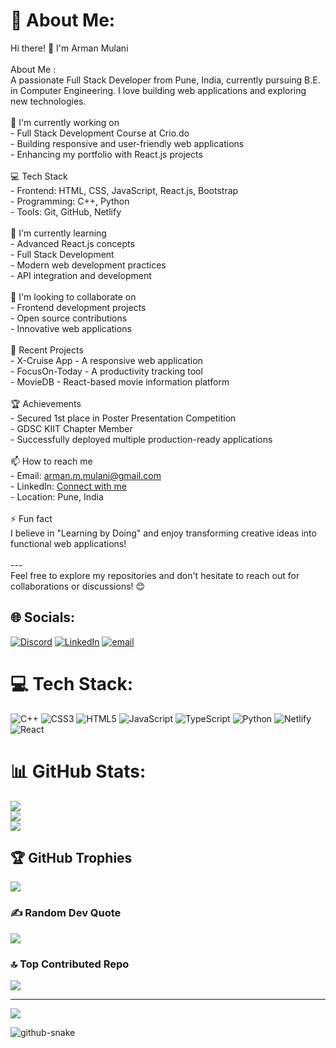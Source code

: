 # 💫 About Me:
Hi there! 👋 I'm Arman Mulani<br><br>About Me :<br>A passionate Full Stack Developer from Pune, India, currently pursuing B.E. in Computer Engineering. I love building web applications and exploring new technologies.<br><br>🚀 I'm currently working on<br>- Full Stack Development Course at Crio.do<br>- Building responsive and user-friendly web applications<br>- Enhancing my portfolio with React.js projects<br><br>💻 Tech Stack<br>- Frontend: HTML, CSS, JavaScript, React.js, Bootstrap<br>- Programming: C++, Python<br>- Tools: Git, GitHub, Netlify<br><br>🌱 I'm currently learning<br>- Advanced React.js concepts<br>- Full Stack Development<br>- Modern web development practices<br>- API integration and development<br><br>👯 I'm looking to collaborate on<br>- Frontend development projects<br>- Open source contributions<br>- Innovative web applications<br><br>🎯 Recent Projects<br>- X-Cruise App - A responsive web application<br>- FocusOn-Today - A productivity tracking tool<br>- MovieDB - React-based movie information platform<br><br>🏆 Achievements<br>- Secured 1st place in Poster Presentation Competition<br>- GDSC KIIT Chapter Member<br>- Successfully deployed multiple production-ready applications<br><br>📫 How to reach me<br>- Email: arman.m.mulani@gmail.com<br>- LinkedIn: [Connect with me](Your-LinkedIn-URL)<br>- Location: Pune, India<br><br>⚡ Fun fact<br>I believe in "Learning by Doing" and enjoy transforming creative ideas into functional web applications!<br><br>---<br>Feel free to explore my repositories and don't hesitate to reach out for collaborations or discussions! 😊


## 🌐 Socials:
[![Discord](https://img.shields.io/badge/Discord-%237289DA.svg?logo=discord&logoColor=white)](https://discord.gg/https://discord.gg/8eY6hWVZ) [![LinkedIn](https://img.shields.io/badge/LinkedIn-%230077B5.svg?logo=linkedin&logoColor=white)](https://linkedin.com/in/https://www.linkedin.com/in/armanmul/) [![email](https://img.shields.io/badge/Email-D14836?logo=gmail&logoColor=white)](mailto:arman.m.mulani@gmail.com) 

# 💻 Tech Stack:
![C++](https://img.shields.io/badge/c++-%2300599C.svg?style=flat&logo=c%2B%2B&logoColor=white) ![CSS3](https://img.shields.io/badge/css3-%231572B6.svg?style=flat&logo=css3&logoColor=white) ![HTML5](https://img.shields.io/badge/html5-%23E34F26.svg?style=flat&logo=html5&logoColor=white) ![JavaScript](https://img.shields.io/badge/javascript-%23323330.svg?style=flat&logo=javascript&logoColor=%23F7DF1E) ![TypeScript](https://img.shields.io/badge/typescript-%23007ACC.svg?style=flat&logo=typescript&logoColor=white) ![Python](https://img.shields.io/badge/python-3670A0?style=flat&logo=python&logoColor=ffdd54) ![Netlify](https://img.shields.io/badge/netlify-%23000000.svg?style=flat&logo=netlify&logoColor=#00C7B7) ![React](https://img.shields.io/badge/react-%2320232a.svg?style=flat&logo=react&logoColor=%2361DAFB)
# 📊 GitHub Stats:
![](https://github-readme-stats.vercel.app/api?username=armanmulani&theme=catppuccin_latte&hide_border=false&include_all_commits=false&count_private=false)<br/>
![](https://nirzak-streak-stats.vercel.app/?user=armanmulani&theme=catppuccin_latte&hide_border=false)<br/>
![](https://github-readme-stats.vercel.app/api/top-langs/?username=armanmulani&theme=catppuccin_latte&hide_border=false&include_all_commits=false&count_private=false&layout=compact)

## 🏆 GitHub Trophies
![](https://github-profile-trophy.vercel.app/?username=armanmulani&theme=catppuccin_latte&no-frame=false&no-bg=false&margin-w=4)

### ✍️ Random Dev Quote
![](https://quotes-github-readme.vercel.app/api?type=vetical&theme=light)

### 🔝 Top Contributed Repo
![](https://github-contributor-stats.vercel.app/api?username=armanmulani&limit=5&theme=catppuccin_latte&combine_all_yearly_contributions=true)

---
[![](https://visitcount.itsvg.in/api?id=armanmulani&icon=0&color=0)](https://visitcount.itsvg.in)


<picture>
  <source media="(prefers-color-scheme: dark)" srcset="https://raw.githubusercontent.com/tobiasmeyhoefer/tobiasmeyhoefer/output/github-snake-dark.svg" />
  <source media="(prefers-color-scheme: light)" srcset="https://raw.githubusercontent.com/tobiasmeyhoefer/tobiasmeyhoefer/output/github-snake.svg" />
  <img alt="github-snake" src="https://raw.githubusercontent.com/tobiasmeyhoefer/tobiasmeyhoefer/output/github-snake.svg" />
</picture>
<!-- Proudly created with GPRM ( https://gprm.itsvg.in ) -->
